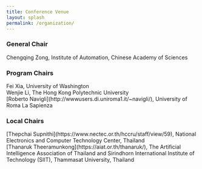 ```yaml
---
title: Conference Venue
layout: splash
permalink: /organization/
---
```


<h3>General Chair</h3>
Chengqing Zong, Institute of Automation, Chinese Academy of Sciences<br>

<h3>Program Chairs</h3>
Fei Xia,  University of Washington <br>
Wenjie Li, The Hong Kong Polytechnic University<br>
[Roberto Navigli](http://wwwusers.di.uniroma1.it/~navigli/), University of Roma La Sapienza<br/>

<h3>Local Chairs</h3>
[Thepchai Supnithi](https://www.nectec.or.th/hccru/staff/view/59), National Electronics and Computer Technology Center, Thailand<br/>
[Thanaruk Theeramunkong](https://aiat.or.th/thanaruk/), The Artificial Intelligence Association of Thailand and Sirindhorn International Institute of Technology (SIIT), Thammasat University, Thailand

<!--h3>Tutorial Chairs</h3>
To be determined

<h3>Workshop Chairs</h3>
To be determined

<h3>Student Research Workshop Chairs</h3>
To be determined

<h3>Faculty Advisors to the Student Research Workshop</h3>
To be determined

<h3>Conference Handbook Chair</h3>
To be determined

<h3>Demonstration Chairs</h3>
To be determined

<h3>Audio-Video Chairs</h3>
To be determined

<h3>Diversity &amp; Inclusion (D&amp;I) Chairs</h3>
To be determined

<h3>Local Sponsorship Chairs</h3>
To be determined

<h3>Publication Chairs</h3>
To be determined

<h3>Publicity Chair</h3>
To be determined

<h3>Remote Presentation Chairs</h3>
To be determined

<h3>Sustainability Chair </h3>
To be determined

<h3>Student Volunteer Coordinator</h3>
To be determined

<h3>Website &amp; Conference App Chairs</h3-->